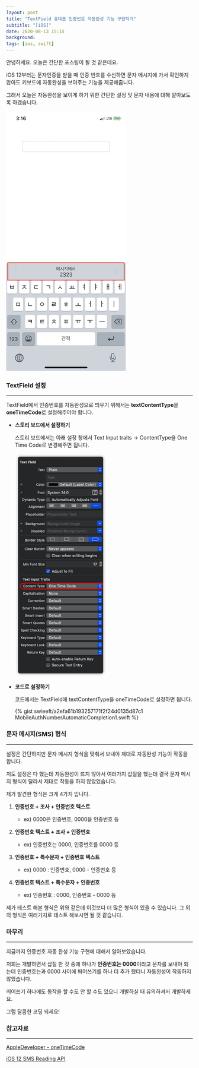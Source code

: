 ```yaml
---
layout: post
title: "TextField 휴대폰 인증번호 자동완성 기능 구현하기"
subtitle: "[iOS]"
date: 2020-08-13 15:15
background: 
tags: [ios, swift]
---
```


안녕하세요. 오늘은 간단한 포스팅이 될 것 같은데요. 

iOS 12부터는 문자인증을 받을 때 인증 번호를 수신하면 문자 메시지에 가서 확인하지 않아도 키보드에 자동완성을 보여주는 기능을 제공해줍니다.

그래서 오늘은 자동완성을 보이게 하기 위한 간단한 설정 및 문자 내용에 대해 알아보도록 하겠습니다. 

![MobileAuthNumberAutomaticCompletion1.jpeg](/assets/images/posts/2020-08-13/MobileAuthNumberAutomaticCompletion1.jpeg)

### TextField 설정

---

TextField에서 인증번호를 자동완성으로 띄우기 위해서는 **textContentType**을 **oneTimeCode**로 설정해주어야 합니다.

- **스토리 보드에서 설정하기**

    스토리 보드에서는 아래 설정 창에서 Text Input traits -> ContentType을 One Time Code로 변경해주면 됩니다.

    ![MobileAuthNumberAutomaticCompletion2.png](/assets/images/posts/2020-08-13/MobileAuthNumberAutomaticCompletion2.png)    

- **코드로 설정하기**

    코드에서는 TextField에 textContentType을 oneTimeCode로 설정하면 됩니다.

    <p> {% gist swieeft/a2efa61b193257171f2f24d0135d87c1 MobileAuthNumberAutomaticCompletion1.swift %} </p>
    
### 문자 메시지(SMS) 형식

---

설정은 간단하지만 문자 메시지 형식을 맞춰서 보내야 제대로 자동완성 기능이 작동을 합니다.

저도 설정은 다 했는데 자동완성이 뜨지 않아서 여러가지 삽질을 했는데 결국 문자 메시지 형식이 달라서 제대로 작동을 하지 않았었습니다.

제가 발견한 형식은 크게 4가지 입니다.

1. **인증번호 + 조사 + 인증번호 텍스트**

    - ex) 0000은 인증번호, 0000을 인증번호 등

2. **인증번호 텍스트 + 조사 + 인증번호**

    - ex) 인증번호는 0000, 인증번호를 0000 등

3. **인증번호 + 특수문자 + 인증번호 텍스트**
 
    - ex) 0000 : 인증번호, 0000 - 인증번호 등

4. **인증번호 텍스트 + 특수문자 + 인증번호**

    - ex) 인증번호 : 0000, 인증번호 - 0000 등

제가 테스트 해본 형식은 위와 같은데 이것보다 더 많은 형식이 있을 수 있습니다. 그 외의 형식은 여러가지로 테스트 해보시면 될 것 같습니다.

### 마무리

---

지금까지 인증번호 자동 완성 기능 구현에 대해서 알아보았습니다.

저희는 개발하면서 삽질 한 것 중에 하나가 **인증번호는 0000**이라고 문자를 보내야 되는데 인증번호는과 0000 사이에 띄어쓰기를 하나 더 추가 했더니 자동완성이 작동하지 않았습니다.

띄어쓰기 하나에도 동작을 할 수도 안 할 수도 있으니 개발하실 때 유의하셔서 개발하세요.

그럼 달콤한 코딩 되세요!

### 참고자료

--- 

[AppleDeveloper - oneTimeCode](https://developer.apple.com/documentation/uikit/uitextcontenttype/2980930-onetimecode)

[iOS 12 SMS Reading API](https://stackoverflow.com/a/50791536)